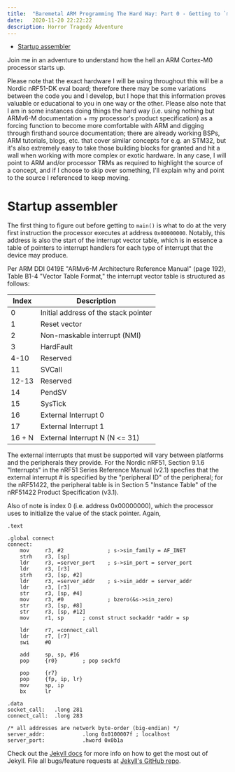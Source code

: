 ```yaml
---
title:  "Baremetal ARM Programming The Hard Way: Part 0 - Getting to `main()`"
date:   2020-11-20 22:22:22
description: Horror Tragedy Adventure
---
```


- [Startup assembler](#startup-assembler)

Join me in an adventure to understand how the hell an ARM Cortex-M0 processor starts up.

Please note that the exact hardware I will be using throughout this will be a Nordic
nRF51-DK eval board; therefore there may be some variations between the code you and I develop,
but I hope that this information proves valuable or educational to you in one way or the other.
Please also note that I am in some instances doing things the hard way (i.e. using nothing but
ARMv6-M documentation + my processor's product specification) as a forcing function to become
more comfortable with ARM and digging through firsthand source documentation; there are already
working BSPs, ARM tutorials, blogs, etc. that cover similar concepts for e.g. an STM32, but
it's also extremely easy to take those building blocks for granted and hit a wall when working
with more complex or exotic hardware. In any case, I will point to ARM and/or processor TRMs
as required to highlight the source of a concept, and if I choose to skip over something,
I'll explain why and point to the source I referenced to keep moving.

# Startup assembler

The first thing to figure out before getting to `main()` is what to do at the very first
instruction the processor executes at address `0x00000000`. Notably, this address is also
the start of the interrupt vector table, which is in essence a table of pointers to interrupt
handlers for each type of interrupt that the device may produce.

Per ARM DDI 0419E "ARMv6-M Architecture Reference Manual" (page 192), Table B1-4
"Vector Table Format," the interrupt vector table is structured as follows:

| Index  | Description                          |
|--------|--------------------------------------|
| 0      | Initial address of the stack pointer |
| 1      | Reset vector                         |
| 2      | Non-maskable interrupt (NMI)         |
| 3      | HardFault                            |
| 4-10   | Reserved                             |
| 11     | SVCall                               |
| 12-13  | Reserved                             |
| 14     | PendSV                               |
| 15     | SysTick                              |
| 16     | External Interrupt 0                 |
| 17     | External Interrupt 1                 |
| 16 + N | External Interrupt N (N <= 31)       |

The external interrupts that must be supported will vary between platforms and the peripherals
they provide. For the Nordic
nRF51, Section 9.1.6 "Interrupts" in the nRF51 Series Reference Manual (v2.1) specfies that the
external interrupt # is specified by the "peripheral ID" of the peripheral; for the nRF51422,
the peripheral table is in Section 5 "Instance Table" of the nRF51422 Product Specification (v3.1).

Also of note is index 0 (i.e. address 0x00000000), which the processor uses to initialize the
value of the stack pointer. Again, 

```arm
.text

.global connect
connect:
    mov     r3, #2              ; s->sin_family = AF_INET
    strh    r3, [sp]
    ldr     r3, =server_port    ; s->sin_port = server_port
    ldr     r3, [r3]
    strh    r3, [sp, #2]
    ldr     r3, =server_addr    ; s->sin_addr = server_addr
    ldr     r3, [r3]
    str     r3, [sp, #4]
    mov     r3, #0              ; bzero(&s->sin_zero)
    str     r3, [sp, #8]
    str     r3, [sp, #12]
    mov     r1, sp      ; const struct sockaddr *addr = sp

    ldr     r7, =connect_call
    ldr     r7, [r7]
    swi     #0

    add     sp, sp, #16
    pop     {r0}        ; pop sockfd

    pop     {r7}
    pop     {fp, ip, lr}
    mov     sp, ip
    bx      lr

.data
socket_call:   .long 281
connect_call:  .long 283

/* all addresses are network byte-order (big-endian) */
server_addr:            .long 0x0100007f ; localhost
server_port:            .hword 0x0b1a
```

Check out the [Jekyll docs][jekyll] for more info on how to get the most out of Jekyll. File all bugs/feature requests at [Jekyll's GitHub repo][jekyll-gh].

[jekyll-gh]: https://github.com/mojombo/jekyll
[jekyll]:    http://jekyllrb.com
